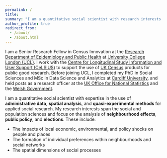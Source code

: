 ```yaml
---
permalink: /
title: 
summary: "I am a quantitative social scientist with research interests in neighbourhood effects, public policy, and elections."
author_profile: true
redirect_from: 
  - /about/
  - /about.html
---
```


I am a Senior Research Fellow in Census Innovation at the [Research Department of Epidemiology and Public Health](https://www.ucl.ac.uk/epidemiology-health-care/research/ucl-research-department-epidemiology-public-health) at [University College London (UCL)](https://www.ucl.ac.uk). I work with the [Centre for Longitudinal Study Information and User Support (CeLSIUS)](https://www.ucl.ac.uk/epidemiology-health-care/research/epidemiology-and-public-health/research/health-and-social-surveys-research-group/studies-10) to support the use of [UK Census](https://www.ons.gov.uk/census) products for public good research. Before joining UCL, I completed my PhD in Social Sciences and MSc in Data Science and Analytics at [Cardiff University](https://www.cardiff.ac.uk), and held posts as a research officer at the [UK Office for National Statistics](https://www.ons.gov.uk) and the [Welsh Government](https://www.gov.wales). 


I am a quantitative social scientist with expertise in the use of **administrative data**, **spatial analysis**, and **quasi-experimental methods** for applied social research. My research interests span the social and population sciences and focus on the analysis of **neighbourhood effects**, **public policy**, and **elections**. These include:

- The impacts of local economic, environmental, and policy shocks on people and places
- The formation of individual preferences within neighbourhoods and social networks
- The spatial dimensions of social processes

